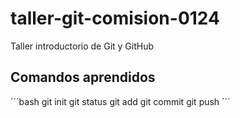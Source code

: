 # taller-git-comision-0124

Taller introductorio de Git y GitHub

## Comandos aprendidos

´´´bash
git init
git status
git add
git commit
git push
´´´